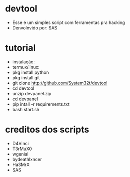 # devtool

- Esse é um simples script com ferramentas pra hacking
- Denvolnvido por: SAS

# tutorial

- instalação:
- termux/linux:
- pkg install python
- pkg install git
- git clone http://github.com/System32t/devtool
- cd devtool
- unzip devpanel.zip
- cd devpanel
- pip intall -r requirements.txt
- bash start.sh




# creditos dos scripts

- D4Vinci
- T3rMuX0
- wgenial
- bydeathlxncer
- Ha3MrX
- SAS
